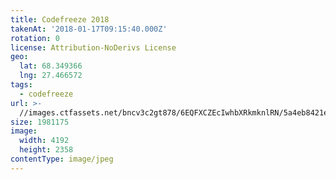```yaml
---
title: Codefreeze 2018
takenAt: '2018-01-17T09:15:40.000Z'
rotation: 0
license: Attribution-NoDerivs License
geo:
  lat: 68.349366
  lng: 27.466572
tags:
  - codefreeze
url: >-
  //images.ctfassets.net/bncv3c2gt878/6EQFXCZEcIwhbXRkmknlRN/5a4eb8421e0527ac13f51618dc473d6b/codefreeze-2018_39091622844_o
size: 1981175
image:
  width: 4192
  height: 2358
contentType: image/jpeg
---
```


